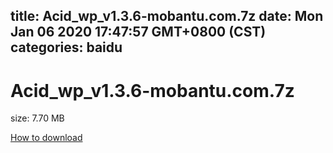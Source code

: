
title: Acid_wp_v1.3.6-mobantu.com.7z
date: Mon Jan 06 2020 17:47:57 GMT+0800 (CST)    
categories: baidu
---

# Acid_wp_v1.3.6-mobantu.com.7z
size: 7.70 MB
 
 

[How to download](https://bpcam.bemobtrk.com/go/2ceec3aa-1ca2-46d6-b9ff-aaa5c184517c?jno=3759)